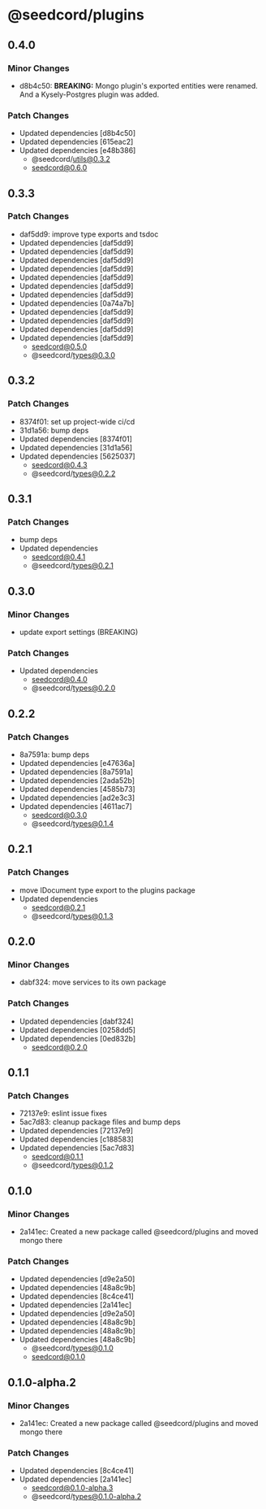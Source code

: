 # @seedcord/plugins

## 0.4.0

### Minor Changes

- d8b4c50: **BREAKING:** Mongo plugin's exported entities were renamed. And a Kysely-Postgres plugin was added.

### Patch Changes

- Updated dependencies [d8b4c50]
- Updated dependencies [615eac2]
- Updated dependencies [e48b386]
    - @seedcord/utils@0.3.2
    - seedcord@0.6.0

## 0.3.3

### Patch Changes

- daf5dd9: improve type exports and tsdoc
- Updated dependencies [daf5dd9]
- Updated dependencies [daf5dd9]
- Updated dependencies [daf5dd9]
- Updated dependencies [daf5dd9]
- Updated dependencies [daf5dd9]
- Updated dependencies [daf5dd9]
- Updated dependencies [daf5dd9]
- Updated dependencies [0a74a7b]
- Updated dependencies [daf5dd9]
- Updated dependencies [daf5dd9]
- Updated dependencies [daf5dd9]
- Updated dependencies [daf5dd9]
    - seedcord@0.5.0
    - @seedcord/types@0.3.0

## 0.3.2

### Patch Changes

- 8374f01: set up project-wide ci/cd
- 31d1a56: bump deps
- Updated dependencies [8374f01]
- Updated dependencies [31d1a56]
- Updated dependencies [5625037]
    - seedcord@0.4.3
    - @seedcord/types@0.2.2

## 0.3.1

### Patch Changes

- bump deps
- Updated dependencies
    - seedcord@0.4.1
    - @seedcord/types@0.2.1

## 0.3.0

### Minor Changes

- update export settings (BREAKING)

### Patch Changes

- Updated dependencies
    - seedcord@0.4.0
    - @seedcord/types@0.2.0

## 0.2.2

### Patch Changes

- 8a7591a: bump deps
- Updated dependencies [e47636a]
- Updated dependencies [8a7591a]
- Updated dependencies [2ada52b]
- Updated dependencies [4585b73]
- Updated dependencies [ad2e3c3]
- Updated dependencies [4611ac7]
    - seedcord@0.3.0
    - @seedcord/types@0.1.4

## 0.2.1

### Patch Changes

- move IDocument type export to the plugins package
- Updated dependencies
    - seedcord@0.2.1
    - @seedcord/types@0.1.3

## 0.2.0

### Minor Changes

- dabf324: move services to its own package

### Patch Changes

- Updated dependencies [dabf324]
- Updated dependencies [0258dd5]
- Updated dependencies [0ed832b]
    - seedcord@0.2.0

## 0.1.1

### Patch Changes

- 72137e9: eslint issue fixes
- 5ac7d83: cleanup package files and bump deps
- Updated dependencies [72137e9]
- Updated dependencies [c188583]
- Updated dependencies [5ac7d83]
    - seedcord@0.1.1
    - @seedcord/types@0.1.2

## 0.1.0

### Minor Changes

- 2a141ec: Created a new package called @seedcord/plugins and moved mongo there

### Patch Changes

- Updated dependencies [d9e2a50]
- Updated dependencies [48a8c9b]
- Updated dependencies [8c4ce41]
- Updated dependencies [2a141ec]
- Updated dependencies [d9e2a50]
- Updated dependencies [48a8c9b]
- Updated dependencies [48a8c9b]
- Updated dependencies [48a8c9b]
    - @seedcord/types@0.1.0
    - seedcord@0.1.0

## 0.1.0-alpha.2

### Minor Changes

- 2a141ec: Created a new package called @seedcord/plugins and moved mongo there

### Patch Changes

- Updated dependencies [8c4ce41]
- Updated dependencies [2a141ec]
    - seedcord@0.1.0-alpha.3
    - @seedcord/types@0.1.0-alpha.2
